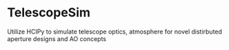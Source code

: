 # TelescopeSim
Utilize HCIPy to simulate telescope optics, atmosphere for novel distirbuted aperture designs and AO concepts
